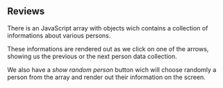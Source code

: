 ## Reviews 

There is an JavaScript array with objects wich contains a collection of informations about various persons. 

These informations are rendered out as we click on one of the arrows, showing us the previous or the next person data collection.

We also have a *show random person* button wich will choose randomly a person from the array and render out their information on the screen.